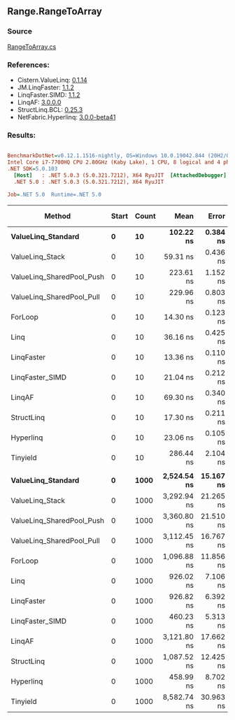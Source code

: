 ﻿## Range.RangeToArray

### Source
[RangeToArray.cs](../LinqBenchmarks/Range/RangeToArray.cs)

### References:
- Cistern.ValueLinq: [0.1.14](https://www.nuget.org/packages/Cistern.ValueLinq/0.1.14)
- JM.LinqFaster: [1.1.2](https://www.nuget.org/packages/JM.LinqFaster/1.1.2)
- LinqFaster.SIMD: [1.1.2](https://www.nuget.org/packages/LinqFaster.SIMD/1.0.3)
- LinqAF: [3.0.0.0](https://www.nuget.org/packages/LinqAF/3.0.0.0)
- StructLinq.BCL: [0.25.3](https://www.nuget.org/packages/StructLinq.BCL/0.25.3)
- NetFabric.Hyperlinq: [3.0.0-beta41](https://www.nuget.org/packages/NetFabric.Hyperlinq/3.0.0-beta41)

### Results:
``` ini

BenchmarkDotNet=v0.12.1.1516-nightly, OS=Windows 10.0.19042.844 (20H2/October2020Update)
Intel Core i7-7700HQ CPU 2.80GHz (Kaby Lake), 1 CPU, 8 logical and 4 physical cores
.NET SDK=5.0.103
  [Host]   : .NET 5.0.3 (5.0.321.7212), X64 RyuJIT  [AttachedDebugger]
  .NET 5.0 : .NET 5.0.3 (5.0.321.7212), X64 RyuJIT

Job=.NET 5.0  Runtime=.NET 5.0  

```
|                    Method | Start | Count |        Mean |     Error |    StdDev | Ratio | RatioSD |  Gen 0 | Gen 1 | Gen 2 | Allocated |
|-------------------------- |------ |------ |------------:|----------:|----------:|------:|--------:|-------:|------:|------:|----------:|
|        **ValueLinq_Standard** |     **0** |    **10** |   **102.22 ns** |  **0.384 ns** |  **0.321 ns** |  **7.15** |    **0.06** | **0.0204** |     **-** |     **-** |      **64 B** |
|           ValueLinq_Stack |     0 |    10 |    59.31 ns |  0.436 ns |  0.408 ns |  4.15 |    0.04 | 0.0204 |     - |     - |      64 B |
| ValueLinq_SharedPool_Push |     0 |    10 |   223.61 ns |  1.152 ns |  1.078 ns | 15.64 |    0.09 | 0.0203 |     - |     - |      64 B |
| ValueLinq_SharedPool_Pull |     0 |    10 |   229.96 ns |  0.803 ns |  0.670 ns | 16.09 |    0.13 | 0.0203 |     - |     - |      64 B |
|                   ForLoop |     0 |    10 |    14.30 ns |  0.123 ns |  0.109 ns |  1.00 |    0.00 | 0.0204 |     - |     - |      64 B |
|                      Linq |     0 |    10 |    36.16 ns |  0.425 ns |  0.397 ns |  2.53 |    0.03 | 0.0331 |     - |     - |     104 B |
|                LinqFaster |     0 |    10 |    13.36 ns |  0.110 ns |  0.097 ns |  0.93 |    0.01 | 0.0204 |     - |     - |      64 B |
|           LinqFaster_SIMD |     0 |    10 |    21.04 ns |  0.212 ns |  0.188 ns |  1.47 |    0.01 | 0.0204 |     - |     - |      64 B |
|                    LinqAF |     0 |    10 |    69.30 ns |  0.340 ns |  0.284 ns |  4.85 |    0.05 | 0.0203 |     - |     - |      64 B |
|                StructLinq |     0 |    10 |    17.30 ns |  0.211 ns |  0.198 ns |  1.21 |    0.02 | 0.0204 |     - |     - |      64 B |
|                 Hyperlinq |     0 |    10 |    23.06 ns |  0.105 ns |  0.093 ns |  1.61 |    0.01 | 0.0204 |     - |     - |      64 B |
|                  Tinyield |     0 |    10 |   286.44 ns |  2.104 ns |  1.865 ns | 20.03 |    0.16 | 0.2317 |     - |     - |     728 B |
|                           |       |       |             |           |           |       |         |        |       |       |           |
|        **ValueLinq_Standard** |     **0** |  **1000** | **2,524.54 ns** | **15.167 ns** | **13.445 ns** |  **2.30** |    **0.03** | **1.2817** |     **-** |     **-** |   **4,024 B** |
|           ValueLinq_Stack |     0 |  1000 | 3,292.94 ns | 21.265 ns | 19.891 ns |  3.00 |    0.02 | 2.6093 |     - |     - |   8,200 B |
| ValueLinq_SharedPool_Push |     0 |  1000 | 3,360.80 ns | 21.510 ns | 20.120 ns |  3.07 |    0.03 | 1.2817 |     - |     - |   4,024 B |
| ValueLinq_SharedPool_Pull |     0 |  1000 | 3,112.45 ns | 16.767 ns | 14.863 ns |  2.84 |    0.03 | 1.2817 |     - |     - |   4,024 B |
|                   ForLoop |     0 |  1000 | 1,096.88 ns | 11.856 ns |  9.900 ns |  1.00 |    0.00 | 1.2817 |     - |     - |   4,024 B |
|                      Linq |     0 |  1000 |   926.02 ns |  7.106 ns |  6.647 ns |  0.84 |    0.01 | 1.2951 |     - |     - |   4,064 B |
|                LinqFaster |     0 |  1000 |   926.82 ns |  6.392 ns |  5.979 ns |  0.84 |    0.01 | 1.2817 |     - |     - |   4,024 B |
|           LinqFaster_SIMD |     0 |  1000 |   460.23 ns |  5.313 ns |  4.970 ns |  0.42 |    0.01 | 1.2817 |     - |     - |   4,024 B |
|                    LinqAF |     0 |  1000 | 3,121.80 ns | 17.662 ns | 16.521 ns |  2.84 |    0.03 | 1.2817 |     - |     - |   4,024 B |
|                StructLinq |     0 |  1000 | 1,087.52 ns | 12.425 ns | 11.622 ns |  0.99 |    0.01 | 1.2817 |     - |     - |   4,024 B |
|                 Hyperlinq |     0 |  1000 |   458.99 ns |  8.702 ns |  8.139 ns |  0.42 |    0.01 | 1.2817 |     - |     - |   4,024 B |
|                  Tinyield |     0 |  1000 | 8,582.74 ns | 30.963 ns | 25.856 ns |  7.83 |    0.08 | 4.1046 |     - |     - |  12,896 B |
